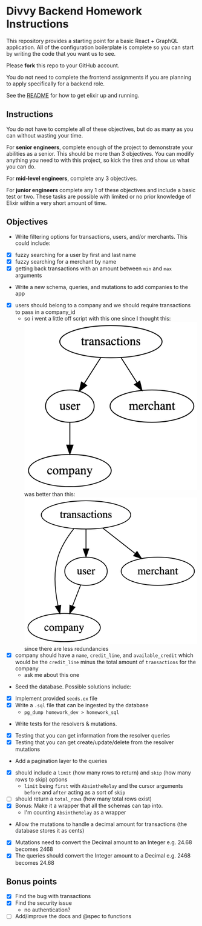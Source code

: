 # Divvy Backend Homework Instructions

This repository provides a starting point for a basic React + GraphQL application.
All of the configuration boilerplate is complete so you can start by writing the code that you want us to see.

Please **fork** this repo to your GitHub account.

You do not need to complete the frontend assignments if you are planning to apply specifically for a backend role.

See the [README](https://github.com/DivvyPayHQ/web-homework/blob/master/elixir/README.md) for how to get elixir up and running. 

## Instructions

You do not have to complete all of these objectives, but do as many as you can without wasting your time.

For **senior engineers**, complete enough of the project to demonstrate your abilities as a senior.  This should be more than 3 objectives.  You can modify anything you need to with this project, so kick the tires and show us what you can do.

For **mid-level engineers**, complete any 3 objectives.

For **junior engineers** complete any 1 of these objectives and include a basic test or two.  These tasks are possible with limited or no prior knowledge of Elixir within a very short amount of time.

## Objectives

 * Write filtering options for transactions, users, and/or merchants. This could include:
 - [x] fuzzy searching for a user by first and last name
 - [x] fuzzy searching for a merchant by name
 - [x] getting back transactions with an amount between `min` and `max` arguments

 * Write a new schema, queries, and mutations to add companies to the app
  - [x] users should belong to a company and we should require transactions to pass in a company_id
      -  so i went a little off script with this one since I thought this:\
      ![proposed_flow](my_flow.png "my flow")\
      was better than this:\
       ![asked_flow](asked_flow.png "my flow")\
       since there are less redundancies 
  - [x] company should have a `name`, `credit_line`, and `available_credit` which would be the `credit_line` minus the total amount of `transactions` for the company
    - ask me about this one

  * Seed the database.  Possible solutions include:
   - [x] Implement provided `seeds.ex` file
   - [x] Write a `.sql` file that can be ingested by the database 
     - `pg_dump homework_dev > homework_sql`

  * Write tests for the resolvers & mutations.
   - [x] Testing that you can get information from the resolver queries
   - [x] Testing that you can get create/update/delete from the resolver mutations

  * Add a pagination layer to the queries
   - [x] should include a `limit` (how many rows to return) and `skip` (how many rows to skip) options
      - `limit` being `first` with `AbsintheRelay` and the cursor arguments `before` and `after` acting as a sort of `skip`
   - [ ] should return a `total_rows` (how many total rows exist)
   - [x] Bonus: Make it a wrapper that all the schemas can tap into.
       - I'm counting `AbsintheRelay` as a wrapper 

  * Allow the mutations to handle a decimal amount for transactions (the database stores it as cents)
   - [x] Mutations need to convert the Decimal amount to an Integer e.g. 24.68 becomes 2468
   - [x] The queries should convert the Integer amount to a Decimal e.g. 2468 becomes 24.68

## Bonus points
- [x] Find the bug with transactions
- [x] Find the security issue
  - no authentication?
- [ ] Add/improve the docs and @spec to functions
